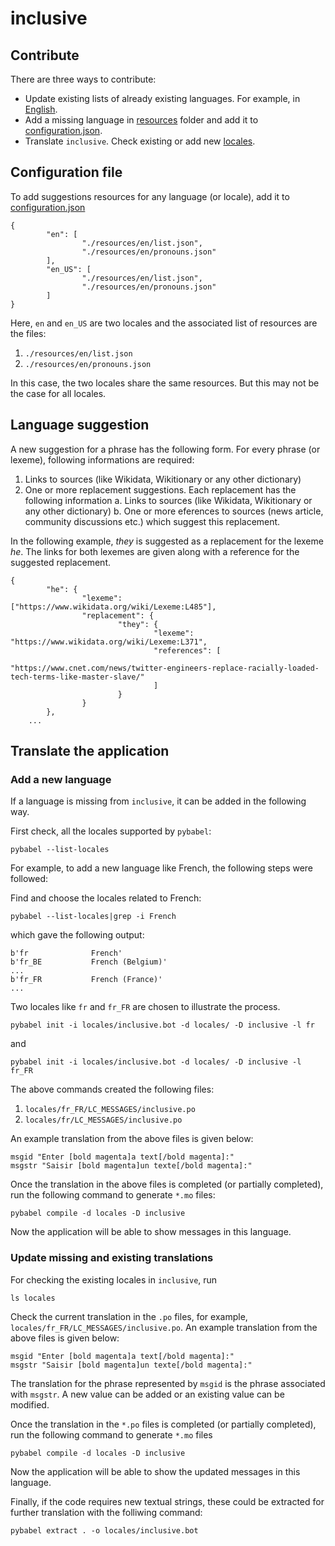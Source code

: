 # inclusive

## Contribute
There are three ways to contribute:
* Update existing lists of already existing languages. For example, in [English](./resources/en/list.json).
* Add a missing language in [resources](./resources) folder and add it to [configuration.json](./configuration.json).
* Translate `inclusive`. Check existing or add new [locales](./locales).

## Configuration file
To add suggestions resources for any language (or locale), add it to [configuration.json](./configuration.json)

```
{
        "en": [
                "./resources/en/list.json",
                "./resources/en/pronouns.json"
        ],
        "en_US": [
                "./resources/en/list.json",
                "./resources/en/pronouns.json"
        ]
}

```

Here, `en` and `en_US` are two locales and the associated list of resources are the files:
1. `./resources/en/list.json`
2. `./resources/en/pronouns.json`

In this case, the two locales share the same resources. But this may not be the case for all locales.

## Language suggestion
A new suggestion for a phrase has the following form. For every phrase (or lexeme), following informations are required:
1. Links to sources (like Wikidata, Wikitionary or any other dictionary)
2. One or more replacement suggestions. Each replacement has the following information
  a. Links to sources (like Wikidata, Wikitionary or any other dictionary)
  b. One or more eferences to sources (news article, community discussions etc.) which suggest this replacement.

In the following example, *they* is suggested as a replacement for the lexeme *he*. 
The links for both lexemes are given along with a reference for the suggested replacement.
```
{
        "he": {
                "lexeme": ["https://www.wikidata.org/wiki/Lexeme:L485"],
                "replacement": {
                        "they": {
                                "lexeme": "https://www.wikidata.org/wiki/Lexeme:L371",
                                "references": [
                                        "https://www.cnet.com/news/twitter-engineers-replace-racially-loaded-tech-terms-like-master-slave/"
                                ]
                        }
                }
        },
	...

```

## Translate the application

### Add a new language
If a language is missing from `inclusive`, it can be added in the following way.

First check, all the locales supported by `pybabel`:

```
pybabel --list-locales
```

For example, to add a new language like French, the following steps were followed:

Find and choose the locales related to French:

```
pybabel --list-locales|grep -i French
```
which gave the following output:
```
b'fr              French'
b'fr_BE           French (Belgium)'
...
b'fr_FR           French (France)'
...
```

Two locales like `fr` and `fr_FR` are chosen to illustrate the process.

```
pybabel init -i locales/inclusive.bot -d locales/ -D inclusive -l fr
```
and

```
pybabel init -i locales/inclusive.bot -d locales/ -D inclusive -l fr_FR
```

The above commands created the following files:
1. `locales/fr_FR/LC_MESSAGES/inclusive.po`
2. `locales/fr/LC_MESSAGES/inclusive.po`

An example translation from the above files is given below:
```
msgid "Enter [bold magenta]a text[/bold magenta]:"
msgstr "Saisir [bold magenta]un texte[/bold magenta]:"
```

Once the translation in the above files is completed (or partially completed), run the following command to generate `*.mo` files: 

```
pybabel compile -d locales -D inclusive
```

Now the application will be able to show messages in this language.

### Update missing and existing translations
For checking the existing locales in `inclusive`, run
```
ls locales
```

Check the current translation in the `.po` files, for example, `locales/fr_FR/LC_MESSAGES/inclusive.po`.
An example translation from the above files is given below:
```
msgid "Enter [bold magenta]a text[/bold magenta]:"
msgstr "Saisir [bold magenta]un texte[/bold magenta]:"
```
The translation for the phrase represented by `msgid` is the phrase associated with `msgstr`. A new value can be added or an existing value can be modified.

Once the translation in the `*.po` files is completed (or partially completed), run the following command to generate `*.mo` files

```
pybabel compile -d locales -D inclusive
```

Now the application will be able to show the updated messages in this language.

Finally, if the code requires new textual strings, these could be extracted for further translation with the folliwing command: 

```
pybabel extract . -o locales/inclusive.bot
```

